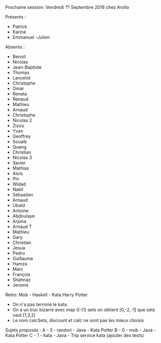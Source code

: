 Prochaine session: Vendredi ?? Septembre 2018 chez Arolla

Présents :
- Patrick
- Karine
- Emmanuel
-Julien

Absents :

- Benoit
- Nicolas 
- Jean-Baptiste
- Thomas
- Lancelot
- Christophe
- Omar
- Renata
- Renaud
- Mathieu
- Arnaud
- Christophe
- Nicolas 2
- Zizou
- Yvan
- Geoffrey
- Souaib
- Quang
- Christian
- Nicolas 3
- Xavier
- Mathias
- Aloïs
- Pin 
- Widad
- Nabil
- Sébastien
- Arnaud
- Ubald
- Antoine
- Abdoulaye
- Arjuna
- Arnaud T
- Mathieu
- Gary
- Christian
- Jesua
- Pedro
- Guillaume
- Hamza
- Marc
- François
- Shahnaz
- Jerome


Retro: Mob - Haskell - Kata Harry Potter 
- On n'a pas terminé le kata.
- On a un truc bizarre avec map ((-)1) sets on obtient [0,-2,-1] que sets vaut [1,3,2]
- Le nom calcSets, discount et calc ne sont pas les mieux choisis

Sujets proposés :
A - 3 - randori - Java - Kata Potter
B - 0 - mob - Java - Kata Potter
C - 1 - kata - Java - Trip service kata (ajouter des tests)




